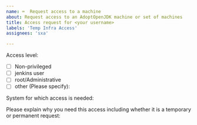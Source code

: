```yaml
---
name: ⌨️  Request access to a machine
about: Request access to an AdoptOpenJDK machine or set of machines
title: Access request for <your username>
labels: 'Temp Infra Access'
assignees: 'sxa'

---
```

Access level:
- [ ] Non-privileged
- [ ] jenkins user
- [ ] root/Administrative
- [ ] other (Please specify):

System for which access is needed: 

Please explain why you need this access including whether it is a temporary or permanent request:
